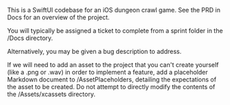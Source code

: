 This is a SwiftUI codebase for an iOS dungeon crawl game. See the PRD in Docs for an overview of the project.

You will typically be assigned a ticket to complete from a sprint folder in the /Docs directory.

Alternatively, you may be given a bug description to address.

If we will need to add an asset to the project that you can't create yourself (like a .png or .wav) in order to implement a feature, add a placeholder Markdown document to /AssetPlaceholders, detailing the expectations of the asset to be created. Do not attempt to directly modify the contents of the /Assets/xcassets directory.